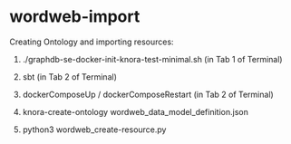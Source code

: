 # wordweb-import


Creating Ontology and importing resources:

1. ./graphdb-se-docker-init-knora-test-minimal.sh (in Tab 1 of Terminal)  
2. sbt (in Tab 2 of Terminal)  
3. dockerComposeUp / dockerComposeRestart (in Tab 2 of Terminal)


4. knora-create-ontology wordweb_data_model_definition.json  
5. python3 wordweb_create-resource.py
